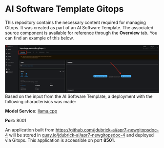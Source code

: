 # AI Software Template Gitops

This repository contains the necessary content required for managing Gitops. It was created as part of an AI Software Template. The associated source component is available for reference through the **Overview** tab. You can find an example of this below.

![Overview Tab](./images/overview-dependency.png)
Based on the input from the AI Software Template, a deployment with the following characterisics was made:

**Model Service:** [llama.cpp]( https://github.com/containers/ai-lab-recipes/tree/main/model_servers/llamacpp_python)

**Port:** 8001

An application built from https://github.com/jdubrick-ai/apr7-newgitopsdoc-4 will be stored in [quay.io/jdubrick-ai/apr7-newgitopsdoc-4](https://quay.io/jdubrick-ai/apr7-newgitopsdoc-4) and deployed via Gitops. This application is accessible on port **8501**.
